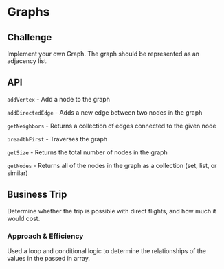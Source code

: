 # Graphs

## Challenge

Implement your own Graph. The graph should be represented as an adjacency list.

## API

`addVertex` - Add a node to the graph

`addDirectedEdge` - Adds a new edge between two nodes in the graph

`getNeighbors` - Returns a collection of edges connected to the given node

`breadthFirst` - Traverses the graph

`getSize` - Returns the total number of nodes in the graph

`getNodes` - Returns all of the nodes in the graph as a collection (set, list, or similar)


## Business Trip
Determine whether the trip is possible with direct flights, and how much it would cost.

### Approach & Efficiency
Used a loop and conditional logic to determine the relationships of the values in the passed in array.
